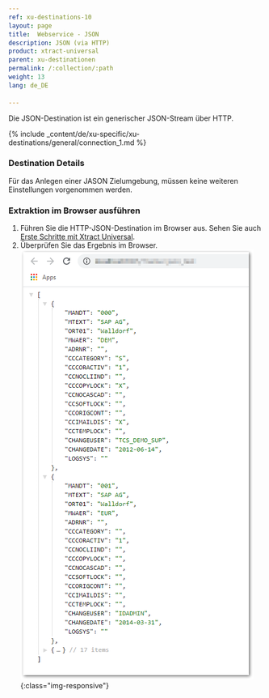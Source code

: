```yaml
---
ref: xu-destinations-10
layout: page
title:  Webservice - JSON
description: JSON (via HTTP)
product: xtract-universal
parent: xu-destinationen
permalink: /:collection/:path
weight: 13
lang: de_DE

---
```

Die JSON-Destination ist ein generischer JSON-Stream über HTTP. 

{% include _content/de/xu-specific/xu-destinations/general/connection_1.md %}	


### Destination Details
Für das Anlegen einer JASON Zielumgebung, müssen keine weiteren Einstellungen vorgenommen werden.

### Extraktion im Browser ausführen
1. Führen Sie die HTTP-JSON-Destination im Browser aus. Sehen Sie auch [Erste Schritte mit Xtract Universal](../erste-schritte/eine-extraktion-ausfuehren).
2. Überprüfen Sie das Ergebnis im Browser.
![JSON-Extraction-in-Browser](/img/content/xu/json/json_run-in-browser.png){:class="img-responsive"}

